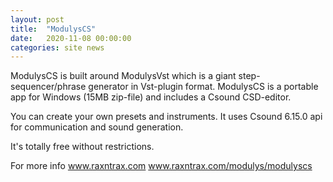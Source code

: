 ```yaml
---
layout: post
title:  "ModulysCS"
date:   2020-11-08 00:00:00
categories: site news 
---
```


ModulysCS is built around ModulysVst which is a giant step-sequencer/phrase generator in Vst-plugin format.
ModulysCS is a portable app for Windows (15MB zip-file) and includes a Csound CSD-editor.

You can create your own presets and instruments.
It uses Csound 6.15.0 api for communication and sound generation.

It's totally free without restrictions.

For more info
www.raxntrax.com
www.raxntrax.com/modulys/modulyscs
